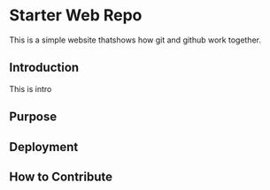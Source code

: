 # Starter Web Repo

This is a simple website thatshows how git and github work together.

## Introduction
This is intro

## Purpose

## Deployment

## How to Contribute
